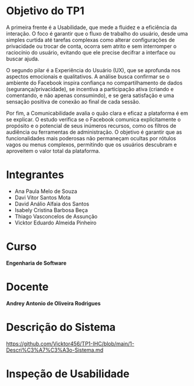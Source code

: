 # Objetivo do TP1

A primeira frente é a Usabilidade, que mede a fluidez e a eficiência da interação. O foco é garantir que o fluxo de trabalho do usuário, desde uma simples curtida até tarefas complexas como alterar configurações de privacidade ou trocar de conta, ocorra sem atrito e sem interromper o raciocínio do usuário, evitando que ele precise decifrar a interface ou buscar ajuda.

O segundo pilar é a Experiência do Usuário (UX), que se aprofunda nos aspectos emocionais e qualitativos. A análise busca confirmar se o ambiente do Facebook inspira confiança no compartilhamento de dados (segurança/privacidade), se incentiva a participação ativa (criando e comentando, e não apenas consumindo), e se gera satisfação e uma sensação positiva de conexão ao final de cada sessão.

Por fim, a Comunicabilidade avalia o quão clara e eficaz a plataforma é em se explicar. O estudo verifica se o Facebook comunica explicitamente o propósito e o potencial de seus inúmeros recursos, como os filtros de audiência ou ferramentas de administração. O objetivo é garantir que as funcionalidades mais poderosas não permaneçam ocultas por rótulos vagos ou menus complexos, permitindo que os usuários descubram e aproveitem o valor total da plataforma.

# Integrantes

- Ana Paula Melo de Souza
- Davi Vitor Santos Mota
- David Análio Alfaia dos Santos
- Isabely Cristina Barbosa Beça
- Thiago Vasconcelos de Assunção
- Vicktor Eduardo Almeida Pinheiro

# Curso

**Engenharia de Software**

# Docente

**Andrey Antonio de Oliveira Rodrigues**

# Descrição do Sistema

https://github.com/Vicktor456/TP1-IHC/blob/main/1-Descri%C3%A7%C3%A3o-Sistema.md

# Inspeção de Usabilidade


